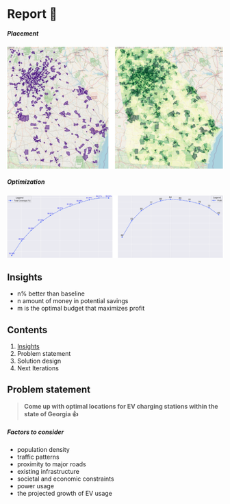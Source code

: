 # Report 👀️

##### Placement

![](assets/20241129_183434_Untitled_design-2.jpg)

##### Optimization

![](assets/20241129_183623_graphs.png)

## Insights

* n% better than baseline
* n amount of money in potential savings
* m is the optimal budget that maximizes profit

## Contents

1. [Insights](#insights)
2. Problem statement
3. Solution design
4. Next Iterations

## Problem statement

> **Come up with optimal locations for EV charging stations within the state of Georgia 👍**

##### Factors to consider

* population density
* traffic patterns
* proximity to major roads
* existing infrastructure
* societal and economic constraints
* power usage
* the projected growth of EV usage

